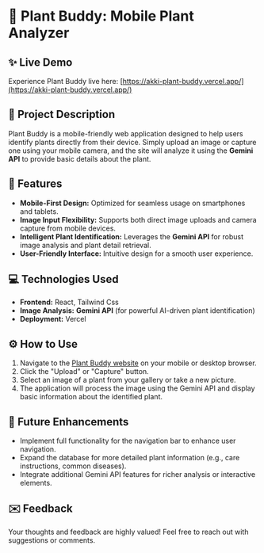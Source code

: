 # 🌿 Plant Buddy: Mobile Plant Analyzer

## ✨ Live Demo
Experience Plant Buddy live here: [https://akki-plant-buddy.vercel.app/](https://akki-plant-buddy.vercel.app/)

## 📝 Project Description
Plant Buddy is a mobile-friendly web application designed to help users identify plants directly from their device. Simply upload an image or capture one using your mobile camera, and the site will analyze it using the **Gemini API** to provide basic details about the plant.

## 🚀 Features
* **Mobile-First Design:** Optimized for seamless usage on smartphones and tablets.
* **Image Input Flexibility:** Supports both direct image uploads and camera capture from mobile devices.
* **Intelligent Plant Identification:** Leverages the **Gemini API** for robust image analysis and plant detail retrieval.
* **User-Friendly Interface:** Intuitive design for a smooth user experience.

## 💻 Technologies Used
* **Frontend:** React, Tailwind Css
* **Image Analysis:** **Gemini API** (for powerful AI-driven plant identification)
* **Deployment:** Vercel

## ⚙️ How to Use
1.  Navigate to the [Plant Buddy website](https://akki-plant-buddy.vercel.app/) on your mobile or desktop browser.
2.  Click the "Upload" or "Capture" button.
3.  Select an image of a plant from your gallery or take a new picture.
4.  The application will process the image using the Gemini API and display basic information about the identified plant.

## 🔮 Future Enhancements
* Implement full functionality for the navigation bar to enhance user navigation.
* Expand the database for more detailed plant information (e.g., care instructions, common diseases).
* Integrate additional Gemini API features for richer analysis or interactive elements.

## ✉️ Feedback
Your thoughts and feedback are highly valued! Feel free to reach out with suggestions or comments.

